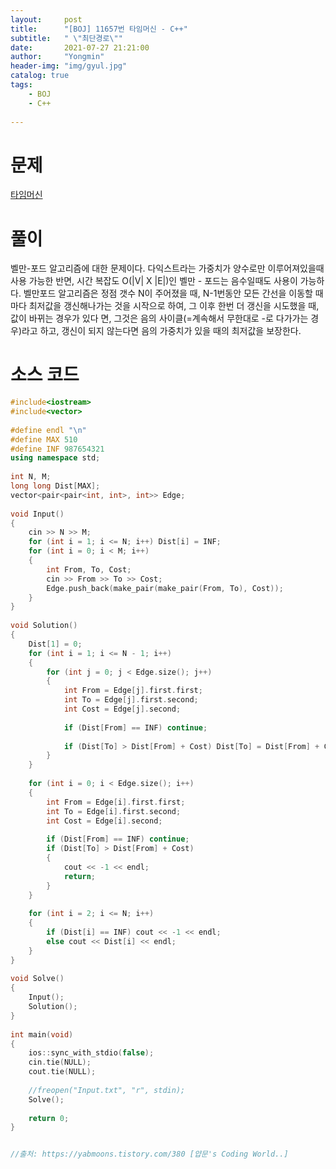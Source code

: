 ```yaml
---
layout:     post
title:      "[BOJ] 11657번 타임머신 - C++"
subtitle:   " \"최단경로\""
date:       2021-07-27 21:21:00
author:     "Yongmin"
header-img: "img/gyul.jpg"
catalog: true
tags:
    - BOJ
    - C++
  
---
```


# 문제
[타임머신](https://www.acmicpc.net/problem/11657)

# 풀이

벨만-포드 알고리즘에 대한 문제이다. 다익스트라는 가중치가 양수로만 이루어져있을때 사용 가능한 반면, 시간 복잡도 O(|V| X |E|)인 벨만 - 포드는 음수일때도 사용이 가능하다. 
벨만포드 알고리즘은 정점 갯수 N이 주어졌을 때, N-1번동안 모든 간선을 이동할 때마다 최저값을 갱신해나가는 것을 시작으로 하여, 그 이후 한번 더 갱신을 시도했을 때, 값이 바뀌는 경우가 있다
면, 그것은 음의 사이클(=계속해서 무한대로 -로 다가가는 경우)라고 하고, 갱신이 되지 않는다면 음의 가중치가 있을 때의 최저값을 보장한다.

# 소스 코드

```c++
#include<iostream>
#include<vector>
 
#define endl "\n"
#define MAX 510
#define INF 987654321
using namespace std;
 
int N, M;
long long Dist[MAX];
vector<pair<pair<int, int>, int>> Edge;
 
void Input()
{
    cin >> N >> M;
    for (int i = 1; i <= N; i++) Dist[i] = INF;
    for (int i = 0; i < M; i++)
    {
        int From, To, Cost;
        cin >> From >> To >> Cost;
        Edge.push_back(make_pair(make_pair(From, To), Cost));
    }
}
 
void Solution()
{
    Dist[1] = 0;
    for (int i = 1; i <= N - 1; i++)
    {
        for (int j = 0; j < Edge.size(); j++)
        {
            int From = Edge[j].first.first;
            int To = Edge[j].first.second;
            int Cost = Edge[j].second;
 
            if (Dist[From] == INF) continue;
 
            if (Dist[To] > Dist[From] + Cost) Dist[To] = Dist[From] + Cost;
        }
    }
 
    for (int i = 0; i < Edge.size(); i++)
    {
        int From = Edge[i].first.first;
        int To = Edge[i].first.second;
        int Cost = Edge[i].second;
 
        if (Dist[From] == INF) continue;
        if (Dist[To] > Dist[From] + Cost)
        {
            cout << -1 << endl;
            return;
        }
    }
 
    for (int i = 2; i <= N; i++)
    {
        if (Dist[i] == INF) cout << -1 << endl;
        else cout << Dist[i] << endl;
    }
}
 
void Solve()
{
    Input();
    Solution();
}
 
int main(void)
{
    ios::sync_with_stdio(false);
    cin.tie(NULL);
    cout.tie(NULL);
 
    //freopen("Input.txt", "r", stdin);
    Solve();
 
    return 0;
}


//출처: https://yabmoons.tistory.com/380 [얍문's Coding World..]

```
